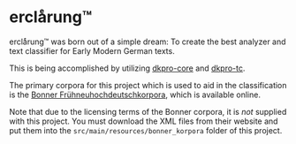 # erclaͤrung™

erclaͤrung™ was born out of a simple dream: To create the best analyzer and text classifier for Early Modern German texts.

This is being accomplished by utilizing [dkpro-core](https://code.google.com/p/dkpro-core-asl/) and [dkpro-tc](https://code.google.com/p/dkpro-tc/).

The primary corpora for this project which is used to aid in the classification is the [Bonner Frühneuhochdeutschkorpora](http://korpora.zim.uni-due.de/Fnhd/), which is available online.

Note that due to the licensing terms of the Bonner corpora, it is *not* supplied with this project. You must download the XML files from their website and put them into the `src/main/resources/bonner_korpora` folder of this project.
